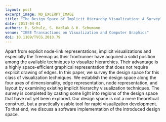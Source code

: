 ```yaml
---
layout: post
excerpt_image: NO_EXCERPT_IMAGE
title: "The Design Space of Implicit Hierarchy Visualization: A Survey"
date: 2011-04-01
authors: H. Schulz, S. Hadlak & H. Schumann
venue: "IEEE Transactions on Visualization and Computer Graphics"
doi: 10.1109/TVCG.2010.79
---
```

Apart from explicit node-link representations, implicit visualizations and especially the Treemap as their frontrunner have acquired a solid position among the available techniques to visualize hierarchies. Their advantage is a highly space-efficient graphical representation that does not require explicit drawing of edges. In this paper, we survey the design space for this class of visualization techniques. We establish the design space along the four axes of dimensionality, edge representation, node representation, and layout by examining existing implicit hierarchy visualization techniques. The survey is completed by casting some light into regions of the design space that have not yet been explored. Our design space is not a mere theoretical construct, but a practically usable tool for rapid visualization development. To that end, we discuss a software implementation of the introduced design space.
